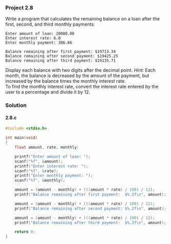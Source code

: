 ### Project 2.8
Write a program that calculates the remaining balance on a loan after the first, second, and third monthly payments:

```
Enter amount of loan: 20000.00
Enter interest rate: 6.0
Enter monthly payment: 386.66

Balance remaining after first payment: $19713.34
Balance remaining after second payment: $19425.25
Balance remaining after third payment: $19135.71
```

Display each balance with two digits after the decimal point. *Hint*: Each month, the balance is decreased by the amount of the payment, but increased by the balance times the monthly interest rate.   
To find the monthly interest rate, convert the interest rate entered by the user to a percentage and divide it by 12.

### Solution
#### 2.8.c
```c
#include <stdio.h>

int main(void)
{
    float amount, rate, monthly;

    printf("Enter amount of loan: ");
    scanf("%f", &amount); 
    printf("Enter interest rate: ");
    scanf("%f", &rate);
    printf("Enter monthly payment: ");
    scanf("%f", &monthly); 

    amount = (amount - monthly) + (((amount * rate) / 100) / 12);
    printf("Balance remaining after first payment:  $%.2f\n", amount);

    amount = (amount - monthly) + (((amount * rate) / 100) / 12);
    printf("Balance remaining after second payment: $%.2f\n", amount);

    amount = (amount - monthly) + (((amount * rate) / 100) / 12);
    printf("Balance remaining after third payment:  $%.2f\n", amount); 

    return 0;
}

```
